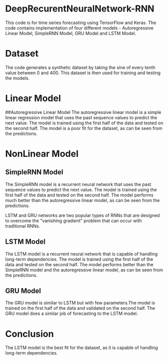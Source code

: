 # DeepRecurentNeuralNetwork-RNN

This code is for time series forecasting using TensorFlow and Keras. 
The code contains implementation of four different models - Autoregressive Linear Model, SimpleRNN Model, GRU Model and LSTM Model.

# Dataset
The code generates a synthetic dataset by taking the sine of every tenth value between 0 and 400. 
This dataset is then used for training and testing the models.

# Linear Model
##Autoregressive Linear Model
The autoregressive linear model is a simple linear regression model that uses the past sequence values to predict the next value. The model is trained using the first half of the data and tested on the second half. The model is a poor fit for the dataset, as can be seen from the predictions.

# NonLinear Model
## SimpleRNN Model
The SimpleRNN model is a recurrent neural network that uses the past sequence values to predict the next value. The model is trained using the first half of the data and tested on the second half. The model performs much better than the autoregressive linear model, as can be seen from the predictions.

LSTM and GRU networks are two popular types of RNNs that are designed to overcome the "vanishing gradient" problem that can occur with traditional RNNs.

## LSTM Model
The LSTM model is a recurrent neural network that is capable of handling long-term dependencies. The model is trained using the first half of the data and tested on the second half. The model performs better than the SimpleRNN model and the autoregressive linear model, as can be seen from the predictions.

## GRU Model
The GRU model is similar to LSTM but with few parameters.The model is trained on the first half of the data and validated on the second half. The GRU model does a similar job of forecasting to the LSTM model.

# Conclusion
The LSTM model is the best fit for the dataset, as it is capable of handling long-term dependencies.
